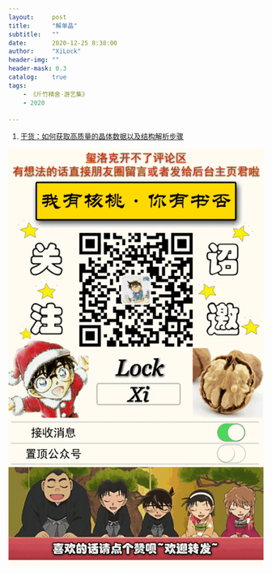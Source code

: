 ```yaml
---
layout:     post
title:      "解单晶"
subtitle:   ""
date:       2020-12-25 8:38:00
author:     "XiLock"
header-img: ""
header-mask: 0.3
catalog:    true
tags:
    - 《斤竹精舍·游艺集》
    - 2020

---
```


1. [干货：如何获取高质量的晶体数据以及结构解析步骤](http://www.cailiaoniu.com/141233.html)


![](/img/wc-tail.GIF)

